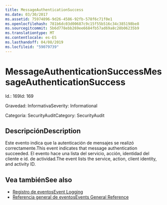 ```yaml
---
title: MessageAuthenticationSuccess
ms.date: 03/30/2017
ms.assetid: 75974896-9d26-4586-92fb-578f6c71f0e1
ms.openlocfilehash: 781b6dc03d00687c9c15f55b516c34c385198be8
ms.sourcegitcommit: 5b6d778ebb269ee6684fb57ad69a8c28b06235b9
ms.translationtype: MT
ms.contentlocale: es-ES
ms.lasthandoff: 04/08/2019
ms.locfileid: "59079739"
---
```

# <a name="messageauthenticationsuccess"></a><span data-ttu-id="4a799-102">MessageAuthenticationSuccess</span><span class="sxs-lookup"><span data-stu-id="4a799-102">MessageAuthenticationSuccess</span></span>
<span data-ttu-id="4a799-103">Id.: 169</span><span class="sxs-lookup"><span data-stu-id="4a799-103">Id: 169</span></span>  
  
 <span data-ttu-id="4a799-104">Gravedad: Informativa</span><span class="sxs-lookup"><span data-stu-id="4a799-104">Severity: Informational</span></span>  
  
 <span data-ttu-id="4a799-105">Categoría: SecurityAudit</span><span class="sxs-lookup"><span data-stu-id="4a799-105">Category: SecurityAudit</span></span>  
  
## <a name="description"></a><span data-ttu-id="4a799-106">Descripción</span><span class="sxs-lookup"><span data-stu-id="4a799-106">Description</span></span>  
 <span data-ttu-id="4a799-107">Este evento indica que la autenticación de mensajes se realizó correctamente.</span><span class="sxs-lookup"><span data-stu-id="4a799-107">This event indicates that message authentication succeeded.</span></span> <span data-ttu-id="4a799-108">El evento hace una lista del servicio, acción, identidad del cliente e id. de actividad.</span><span class="sxs-lookup"><span data-stu-id="4a799-108">The event lists the service, action, client identity, and activity ID.</span></span>  
  
## <a name="see-also"></a><span data-ttu-id="4a799-109">Vea también</span><span class="sxs-lookup"><span data-stu-id="4a799-109">See also</span></span>

- [<span data-ttu-id="4a799-110">Registro de eventos</span><span class="sxs-lookup"><span data-stu-id="4a799-110">Event Logging</span></span>](../../../../../docs/framework/wcf/diagnostics/event-logging/index.md)
- [<span data-ttu-id="4a799-111">Referencia general de eventos</span><span class="sxs-lookup"><span data-stu-id="4a799-111">Events General Reference</span></span>](../../../../../docs/framework/wcf/diagnostics/event-logging/events-general-reference.md)

